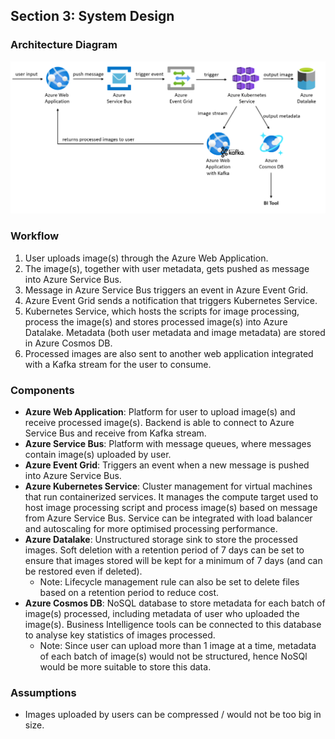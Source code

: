 ## Section 3: System Design

### Architecture Diagram
![](./archi-diagram.png)

### Workflow
1. User uploads image(s) through the Azure Web Application. 
2. The image(s), together with user metadata, gets pushed as message into Azure Service Bus.
3. Message in Azure Service Bus triggers an event in Azure Event Grid.
4. Azure Event Grid sends a notification that triggers Kubernetes Service.
5. Kubernetes Service, which hosts the scripts for image processing, process the image(s) and stores processed image(s) into Azure Datalake. Metadata (both user metadata and image metadata) are stored in Azure Cosmos DB.
6. Processed images are also sent to another web application integrated with a Kafka stream for the user to consume.

### Components
* **Azure Web Application**: Platform for user to upload image(s) and receive processed image(s). Backend is able to connect to Azure Service Bus and receive from Kafka stream.
* **Azure Service Bus**: Platform with message queues, where messages contain image(s) uploaded by user.
* **Azure Event Grid**: Triggers an event when a new message is pushed into Azure Service Bus.
* **Azure Kubernetes Service**: Cluster management for virtual machines that run containerized services. It manages the compute target used to host image processing script and process image(s) based on message from Azure Service Bus. Service can be integrated with load balancer and autoscaling for more optimised processing performance.
* **Azure Datalake**: Unstructured storage sink to store the processed images. Soft deletion with a retention period of 7 days can be set to ensure that images stored will be kept for a minimum of 7 days (and can be restored even if deleted). 
    * Note: Lifecycle management rule can also be set to delete files based on a retention period to reduce cost.
* **Azure Cosmos DB**: NoSQL database to store metadata for each batch of image(s) processed, including metadata of user who uploaded the image(s). Business Intelligence tools can be connected to this database to analyse key statistics of images processed. 
    * Note: Since user can upload more than 1 image at a time, metadata of each batch of image(s) would not be structured, hence NoSQl would be more suitable to store this data.

### Assumptions
* Images uploaded by users can be compressed / would not be too big in size.